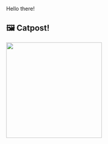 Hello there!



## 🖼️ Catpost!

<sub>
    <img src="https://cdn2.thecatapi.com/images/1r7.jpg" height="256">
</sub>

